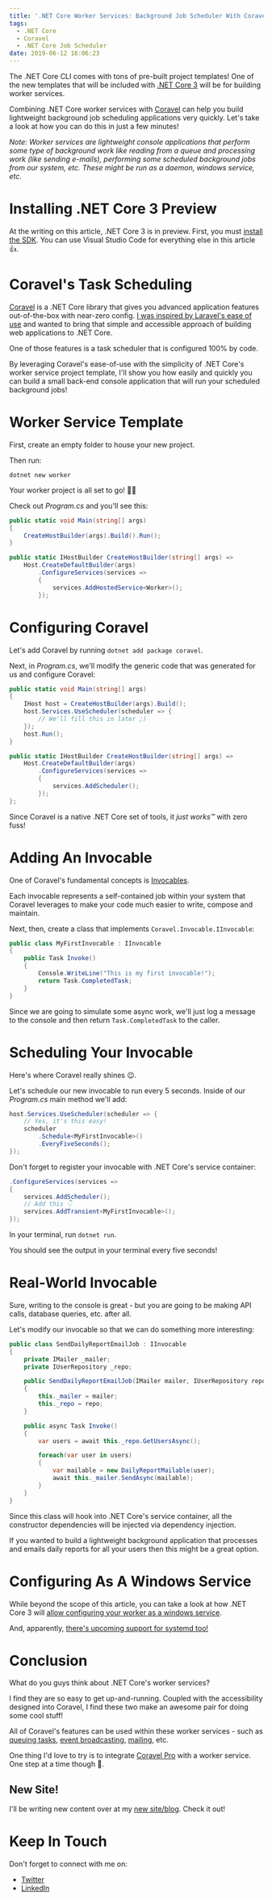 ```yaml
---
title: '.NET Core Worker Services: Background Job Scheduler With Coravel'
tags:
  - .NET Core
  - Coravel
  - .NET Core Job Scheduler
date: 2019-06-12 16:06:23
---
```



The .NET Core CLI comes with tons of pre-built project templates! One of the new templates that will be included with [.NET Core 3](https://docs.microsoft.com/en-us/dotnet/core/whats-new/dotnet-core-3-0) will be for building worker services.

Combining .NET Core worker services with [Coravel](https://github.com/jamesmh/coravel) can help you build lightweight background job scheduling applications very quickly. Let's take a look at how you can do this in just a few minutes!

<!--more-->

_Note: Worker services are lightweight console applications that perform some type of background work like reading from a queue and processing work (like sending e-mails), performing some scheduled background jobs from our system, etc. These might be run as a daemon, windows service, etc._

# Installing .NET Core 3 Preview

At the writing on this article, .NET Core 3 is in preview. First, you must [install the SDK](https://dotnet.microsoft.com/download/dotnet-core/3.0). You can use Visual Studio Code for everything else in this article 👍.

# Coravel's Task Scheduling

[Coravel](https://github.com/jamesmh/coravel) is a .NET Core library that gives you advanced application features out-of-the-box with near-zero config. [I was inspired by Laravel's ease of use](https://www.blog.jamesmichaelhickey.com/What-I-ve-Learned-So-Far-Building-Coravel-Open-Source-NET-Core-Tooling/) and wanted to bring that simple and accessible approach of building web applications to .NET Core.

One of those features is a task scheduler that is configured 100% by code.

By leveraging Coravel's ease-of-use with the simplicity of .NET Core's worker service project template, I'll show you how easily and quickly you can build a small back-end console application that will run your scheduled background jobs!

# Worker Service Template

First, create an empty folder to house your new project.

Then run:

`dotnet new worker`

Your worker project is all set to go! 🤜🤛

Check out _Program.cs_ and you'll see this:

```csharp
public static void Main(string[] args)
{
    CreateHostBuilder(args).Build().Run();
}

public static IHostBuilder CreateHostBuilder(string[] args) =>
    Host.CreateDefaultBuilder(args)
        .ConfigureServices(services =>
        {
            services.AddHostedService<Worker>();
        });
```

# Configuring Coravel

Let's add Coravel by running `dotnet add package coravel`.

Next, in _Program.cs_, we'll modify the generic code that was generated for us and configure Coravel:

```csharp
public static void Main(string[] args)
{
    IHost host = CreateHostBuilder(args).Build();
    host.Services.UseScheduler(scheduler => {
        // We'll fill this in later ;)
    });
    host.Run();
}

public static IHostBuilder CreateHostBuilder(string[] args) =>
    Host.CreateDefaultBuilder(args)
        .ConfigureServices(services =>
        {
            services.AddScheduler();
        });
};
```

Since Coravel is a native .NET Core set of tools, it _just works™_ with zero fuss!

# Adding An Invocable

One of Coravel's fundamental concepts is [Invocables](https://docs.coravel.net/Invocables/).

Each invocable represents a self-contained job within your system that Coravel leverages to make your code much easier to write, compose and maintain.

Next, then, create a class that implements `Coravel.Invocable.IInvocable`:

```csharp
public class MyFirstInvocable : IInvocable
{
    public Task Invoke()
    {
        Console.WriteLine("This is my first invocable!");
        return Task.CompletedTask;
    }
}
```

Since we are going to simulate some async work, we'll just log a message to the console and then return `Task.CompletedTask` to the caller.

# Scheduling Your Invocable

Here's where Coravel really shines 😉. 

Let's schedule our new invocable to run every 5 seconds. Inside of our _Program.cs_ main method we'll add:

```csharp
host.Services.UseScheduler(scheduler => {
    // Yes, it's this easy!
    scheduler
        .Schedule<MyFirstInvocable>()
        .EveryFiveSeconds();
});
```

Don't forget to register your invocable with .NET Core's service container:

```csharp
.ConfigureServices(services =>
{
    services.AddScheduler();
    // Add this 👇
    services.AddTransient<MyFirstInvocable>();
});
```

In your terminal, run `dotnet run`.

You should see the output in your terminal every five seconds!

# Real-World Invocable

Sure, writing to the console is great - but you are going to be making API calls, database queries, etc. after all.

Let's modify our invocable so that we can do something more interesting:

```csharp
public class SendDailyReportEmailJob : IInvocable
{
    private IMailer _mailer;
    private IUserRepository _repo;

    public SendDailyReportEmailJob(IMailer mailer, IUserRepository repo)
    {
        this._mailer = mailer;
        this._repo = repo;
    }

    public async Task Invoke()
    {
        var users = await this._repo.GetUsersAsync();

        foreach(var user in users)
        {
            var mailable = new DailyReportMailable(user);
            await this._mailer.SendAsync(mailable);
        }
    }
}
```

Since this class will hook into .NET Core's service container, all the constructor dependencies will be injected via dependency injection.

If you wanted to build a lightweight background application that processes and emails daily reports for all your users then this might be a great option.

# Configuring As A Windows Service

While beyond the scope of this article, you can take a look at how .NET Core 3 will [allow configuring your worker as a windows service](https://docs.microsoft.com/en-us/aspnet/core/host-and-deploy/windows-service?view=aspnetcore-3.0&tabs=visual-studio-code#app-configuration).

And, apparently, [there's upcoming support for systemd too!](https://github.com/aspnet/Extensions/pull/1804)

# Conclusion

What do you guys think about .NET Core's worker services? 

I find they are so easy to get up-and-running. Coupled with the accessibility designed into Coravel, I find these two make an awesome pair for doing some cool stuff!

All of Coravel's features can be used within these worker services - such as [queuing tasks](https://docs.coravel.net/Queuing/), [event broadcasting](https://docs.coravel.net/Events/), [mailing](https://docs.coravel.net/Mailing/), etc.

One thing I'd love to try is to integrate [Coravel Pro](https://www.pro.coravel.net/) with a worker service. One step at a time though 🤣.

## New Site!

I'll be writing new content over at my <a href="https://www.jamesmichaelhickey.com">new site/blog</a>. Check it out!

# Keep In Touch

Don't forget to connect with me on:

- [Twitter](https://twitter.com/jamesmh_dev)
- [LinkedIn](https://www.linkedin.com/in/jamesmhickey/)


